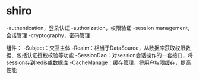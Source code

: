 # shiro

-authentication，登录认证
-authorization，权限验证
-session management，会话管理
-cryptography，密码管理

组件：
-Subject：交互主体
-Realm：相当于DataSource，从数据库获取权限数据、包括认证授权校验等功能
-SessionDao：对session会话操作的一套接口，将session存到redis或数据库
-CacheManage：缓存管理，将用户权限缓存，提高性能